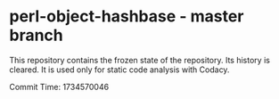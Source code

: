 # perl-object-hashbase - master branch

This repository contains the frozen state of the repository.
Its history is cleared. It is used only for static code
analysis with Codacy.

Commit Time: 1734570046